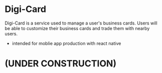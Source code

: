 # Digi-Card

Digi-Card is a service used to manage a user's business cards.  Users will be able to customize their business cards and trade them with nearby users.

* intended for moblie app production with react native

# (UNDER CONSTRUCTION)
